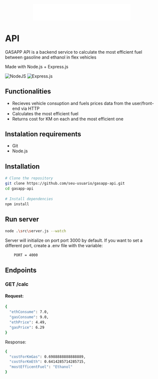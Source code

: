 <p align="center"><img src="https://github.com/RamonSFR/GasApp/blob/main/src/assets/images/logo.png?raw=true" width="320px"></p>

# API
GASAPP API is a backend service to calculate the most efficient fuel between gasoline and ethanol in flex vehicles

Made with Node.js + Express.js

![NodeJS](https://img.shields.io/badge/node.js-6DA55F?style=for-the-badge&logo=node.js&logoColor=white)
![Express.js](https://img.shields.io/badge/express.js-%23404d59.svg?style=for-the-badge&logo=express&logoColor=%2361DAFB)

## Functionalities
* Recieves vehicle consuption and fuels prices data from the user/front-end via HTTP
* Calculates the most efficient fuel
* Returns cost for KM on each and the most efficient one


## Instalation requirements
* Git
* Node.js

## Installation
```bash
# Clone the repository
git clone https://github.com/seu-usuario/gasapp-api.git
cd gasapp-api

# Install dependencies
npm install
```

## Run server
```bash
node .\src\server.js --watch
```
Server will initialize on port port 3000 by default. If you want to set a different port, create a .env file with the variable:
```bash
    PORT = 4000
```

## Endpoints
<h3>GET /calc</h3>
<h4>Request:</h4>

```bash
{
  "ethConsume": 7.0,
  "gasConsume": 9.0,
  "ethPrice": 4.49,
  "gasPrice": 6.29
}
```
Response:
```bash
{
  "costForKmGas": 0.6988888888888889,
  "costForKmEth": 0.6414285714285715,
  "mostEfficentFuel": "Ethanol"
}
```